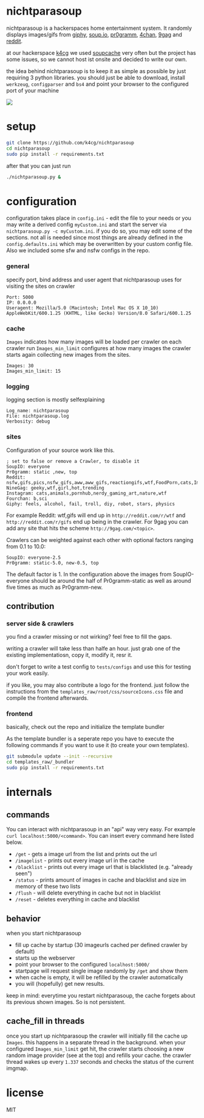 # nichtparasoup

nichtparasoup is a hackerspaces home entertainment system. It randomly
displays images/gifs from [giphy](http://giphy.com), [soup.io](http://soup.io),
[pr0gramm](http://pr0gramm.com), [4chan](http://4chan.org),
[9gag](http://9gag.com) and [reddit](http://reddit.com).

at our hackerspace [k4cg](http://k4cg.org) we used
[soupcache](https://github.com/exi/soupcache) very often but the project
has some issues, so we cannot host ist onsite and decided to write our own.

the idea behind nichtparasoup is to keep it as simple as possible by just
requiring 3 python libraries. you should just be able to download, install
`werkzeug`, `configparser` and `bs4` and point your browser to the
configured port of your machine

<img src="https://github.com/k4cg/nichtparasoup/raw/master/screenshot.png">

# setup

```bash
git clone https://github.com/k4cg/nichtparasoup
cd nichtparasoup
sudo pip install -r requirements.txt
```

after that you can just run

```bash
./nichtparasoup.py &
```

# configuration

configuration takes place in `config.ini` - edit the file to your needs or you may write a derived config `myCustom.ini` and start the server via `nichtparasoup.py -c myCustom.ini`. 
if you do so, you may edit some of the sections. not all is needed since most things are already defined in the `config.defaults.ini` which may be overwritten by your custom config file. 
Also we included some sfw and nsfw configs in the repo.

### general

specify port, bind address and user agent that nichtparasoup uses for visiting the sites on crawler

```
Port: 5000
IP: 0.0.0.0
Useragent: Mozilla/5.0 (Macintosh; Intel Mac OS X 10_10) AppleWebKit/600.1.25 (KHTML, like Gecko) Version/8.0 Safari/600.1.25
```

### cache

`Images` indicates how many images will be loaded per crawler on each crawler run
`Images_min_limit` configures at how many images the crawler starts again collecting new images from the sites.

```
Images: 30
Images_min_limit: 15
```

### logging

logging section is mostly selfexplaining

```
Log_name: nichtparasoup
File: nichtparasoup.log
Verbosity: debug
```

### sites

Configuration of your source work like this.

```
; set to false or remove a Crawler, to disable it
SoupIO: everyone
Pr0gramm: static ,new, top
Reddit: nsfw,gifs,pics,nsfw_gifs,aww,aww_gifs,reactiongifs,wtf,FoodPorn,cats,ImGoingToHellForThis,EarthPorn,facepalm,fffffffuuuuuuuuuuuu,oddlysatisfying
NineGag: geeky,wtf,girl,hot,trending
Instagram: cats,animals,pornhub,nerdy_gaming_art,nature,wtf
Fourchan: b,sci
Giphy: feels, alcohol, fail, troll, diy, robot, stars, physics
```
For example Reddit: wtf,gifs will end up in `http://reddit.com/r/wtf` and `http://reddit.com/r/gifs` end up
being in the crawler. For 9gag you can add any site that hits the scheme `http://9gag.com/<topic>`.

Crawlers can be weighted against each other with optional factors ranging from 0.1 to 10.0:  
```
SoupIO: everyone-2.5
Pr0gramm: static-5.0, new-0.5, top
```

The default factor is 1.
In the configuration above the images from SoupIO-everyone should be around the half of Pr0gramm-static as well as around five times as much as Pr0gramm-new.

## contribution

### server side & crawlers

you find a crawler missing or not wirking? feel free to fill the gaps.

writing a crawler will take less than halfe an hour. just grab one of the existing implementatiosn, copy it, modify it, resr it.

don't forget to write a test config to `tests/configs` and use this for testing your work easily.

if you like, you may also contribute a logo for the frontend. just follow the instructions from the `templates_raw/root/css/sourceIcons.css` file and compile the frontend afterwards.

### frontend 

basically, check out the repo and initialize the template bundler

As the template bundler is a seperate repo you have to execute the following commands if you want to use it (to create your own templates).

```bash
git submodule update --init --recursive
cd templates_raw/_bundler
sudo pip install -r requirements.txt
```

# internals

## commands

You can interact with nichtparasoup in an "api" way very easy.
For example `curl localhost:5000/<command>`. You can insert every command here listed
below.

* `/get` - gets a image url from the list and prints out the url
* `/imagelist` - prints out every image url in the cache
* `/blacklist` - prints out every image url that is blacklisted (e.g. "already seen")
* `/status` - prints amount of images in cache and blacklist and size im memory of these two lists
* `/flush` - will delete everything in cache but not in blacklist
* `/reset` - deletes everything in cache and blacklist

## behavior

when you start nichtparasoup

* fill up cache by startup (30 imageurls cached per defined crawler by default)
* starts up the webserver
* point your browser to the configured `localhost:5000/`
* startpage will request single image randomly by `/get` and show them
* when cache is empty, it will be refilled by the crawler automatically
* you will (hopefully) get new results.

keep in mind: everytime you restart nichtparasoup, the cache forgets about its previous
shown images. So is not persistent.

## cache_fill in threads

once you start up nichtparasoup the crawler will initially fill the cache up
`Images`. this happens in a separate thread in the background. when your
configured `Images_min_limit` get hit, the crawler starts choosing
a new random image provider (see at the top) and refills your cache. the crawler
thread wakes up every `1.337` seconds and checks the status of the current imgmap.


# license 

MIT
